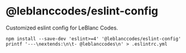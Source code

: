 # @leblanccodes/eslint-config

Customized eslint config for LeBlanc Codes.

    npm install --save-dev 'eslint>=4' '@leblanccodes/eslint-config'
    printf '---\nextends:\n\t- @leblanccodes\n' > .eslintrc.yml
